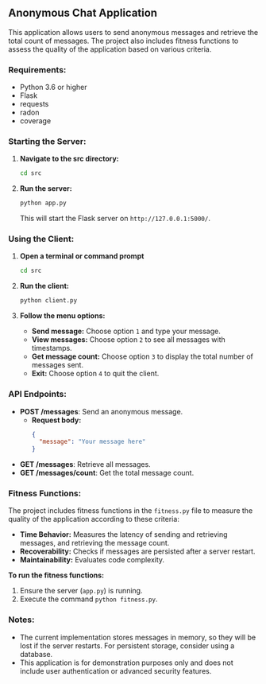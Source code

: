 ## Anonymous Chat Application

This application allows users to send anonymous messages and retrieve the total count of messages. The project also includes fitness functions to assess the quality of the application based on various criteria.

### Requirements:

- Python 3.6 or higher
- Flask 
- requests 
- radon 
- coverage 

### Starting the Server:

1. **Navigate to the src directory:** 
   ```bash
   cd src
   ```
2. **Run the server:**
   ```bash
   python app.py
   ```
   This will start the Flask server on `http://127.0.0.1:5000/`.

### Using the Client:

1. **Open a terminal or command prompt**
   ```bash
   cd src
   ```
2. **Run the client:**
   ```bash
   python client.py
   ```

3. **Follow the menu options:**
   - **Send message:** Choose option `1` and type your message.
   - **View messages:** Choose option `2` to see all messages with timestamps.
   - **Get message count:** Choose option `3` to display the total number of messages sent.
   - **Exit:** Choose option `4` to quit the client.

### API Endpoints:

- **POST /messages**: Send an anonymous message.
  - **Request body:**
    ```json
    {
      "message": "Your message here"
    }
    ```
- **GET /messages**: Retrieve all messages.
- **GET /messages/count**: Get the total message count.

### Fitness Functions:

The project includes fitness functions in the `fitness.py` file to measure the quality of the application according to these criteria:

- **Time Behavior:** Measures the latency of sending and retrieving messages, and retrieving the message count.
- **Recoverability:** Checks if messages are persisted after a server restart.
- **Maintainability:** Evaluates code complexity.

**To run the fitness functions:**
1. Ensure the server (`app.py`) is running.
2. Execute the command `python fitness.py`.

### Notes:

- The current implementation stores messages in memory, so they will be lost if the server restarts. For persistent storage, consider using a database.
- This application is for demonstration purposes only and does not include user authentication or advanced security features. 

